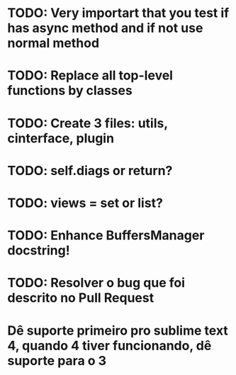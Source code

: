 # TODO: Very importart that you test if has async method and if not use normal method
# TODO: Replace all top-level functions by classes
# TODO: Create 3 files: utils, cinterface, plugin
# TODO: self.diags or return?
# TODO: views = set or list?

# TODO: Enhance BuffersManager docstring!

# TODO: Resolver o bug que foi descrito no Pull Request

# Dê suporte primeiro pro sublime text 4, quando 4 tiver funcionando, dê suporte para o 3
